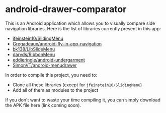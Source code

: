 android-drawer-comparator
=========================

This is an Android application which allows you to visually compare side navigation libraries.
Here is the list of libraries currently present in this app:
* [jfeinstein10/SlidingMenu][1]
* [Gregadeaux/android-fly-in-app-navigation][2]
* [bk138/LibSlideMenu][3]
* [darvds/RibbonMenu][4]
* [eddieringle/android-undergarment][5]
* [SimonVT/android-menudrawer][6]

In order to compile this project, you need to:
* Clone all these libraries (except for `jfeinstein10/SlidingMenu`)
* Add all of them as modules to the project

If you don't want to waste your time compiling it, you can simply download the APK file here (link coming soon).

[1]: https://github.com/jfeinstein10/SlidingMenu
[2]: https://github.com/Gregadeaux/android-fly-in-app-navigation
[3]: https://github.com/bk138/LibSlideMenu
[4]: https://github.com/darvds/RibbonMenu
[5]: https://github.com/eddieringle/android-undergarment
[6]: https://github.com/SimonVT/android-menudrawer